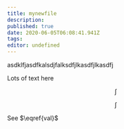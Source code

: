 ```yaml
---
title: mynewfile
description: 
published: true
date: 2020-06-05T06:08:41.941Z
tags: 
editor: undefined
---
```


asdklfjasdfkalsdjfalksdfjlkasdfjlkasdfj




Lots of text here



$$
\int \tag{test}
$$

$$
\int \label{val}
$$

See $\eqref{val}$ 